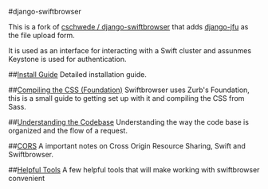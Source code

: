 #django-swiftbrowser

This is a fork of [cschwede / django-swiftbrowser](https://github.com/cschwede/django-swiftbrowser) that adds [django-jfu](https://github.com/Alem/django-jfu) as the file upload form.

It is used as an interface for interacting with a Swift cluster and assunmes Keystone is used for authentication.

##[Install Guide](docs/install.md)
Detailed installation guide.

##[Compiling the CSS (Foundation)](docs/foundation.md)
Swiftbrowser uses Zurb's Foundation, this is a small guide to getting set up with it and compiling the CSS from Sass.

##[Understanding the Codebase](docs/codebase.md)
Understanding the way the code base is organized and the flow of a request.

##[CORS](docs/codebase/cors.md)
A important notes on Cross Origin Resource Sharing, Swift and Swiftbrowser.

##[Helpful Tools](docs/tools.md)
A few helpful tools that will make working with swiftbrowser convenient

